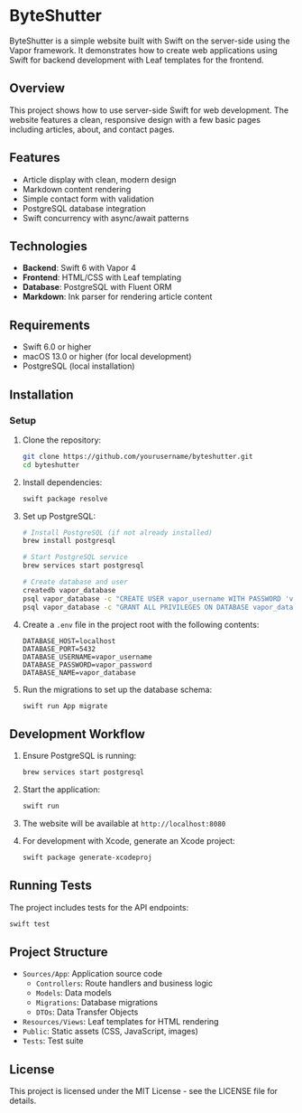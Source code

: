 # ByteShutter

ByteShutter is a simple website built with Swift on the server-side using the Vapor framework. It demonstrates how to create web applications using Swift for backend development with Leaf templates for the frontend.

## Overview

This project shows how to use server-side Swift for web development. The website features a clean, responsive design with a few basic pages including articles, about, and contact pages.

## Features

- Article display with clean, modern design
- Markdown content rendering
- Simple contact form with validation
- PostgreSQL database integration
- Swift concurrency with async/await patterns

## Technologies

- **Backend**: Swift 6 with Vapor 4
- **Frontend**: HTML/CSS with Leaf templating
- **Database**: PostgreSQL with Fluent ORM
- **Markdown**: Ink parser for rendering article content

## Requirements

- Swift 6.0 or higher
- macOS 13.0 or higher (for local development)
- PostgreSQL (local installation)

## Installation

### Setup

1. Clone the repository:
   ```bash
   git clone https://github.com/yourusername/byteshutter.git
   cd byteshutter
   ```

2. Install dependencies:
   ```bash
   swift package resolve
   ```

3. Set up PostgreSQL:
   ```bash
   # Install PostgreSQL (if not already installed)
   brew install postgresql
   
   # Start PostgreSQL service
   brew services start postgresql
   
   # Create database and user
   createdb vapor_database
   psql vapor_database -c "CREATE USER vapor_username WITH PASSWORD 'vapor_password'"
   psql vapor_database -c "GRANT ALL PRIVILEGES ON DATABASE vapor_database TO vapor_username"
   ```

4. Create a `.env` file in the project root with the following contents:
   ```
   DATABASE_HOST=localhost
   DATABASE_PORT=5432
   DATABASE_USERNAME=vapor_username
   DATABASE_PASSWORD=vapor_password
   DATABASE_NAME=vapor_database
   ```

5. Run the migrations to set up the database schema:
   ```bash
   swift run App migrate
   ```

## Development Workflow

1. Ensure PostgreSQL is running:
   ```bash
   brew services start postgresql
   ```

2. Start the application:
   ```bash
   swift run
   ```

3. The website will be available at `http://localhost:8080`

4. For development with Xcode, generate an Xcode project:
   ```bash
   swift package generate-xcodeproj
   ```

## Running Tests

The project includes tests for the API endpoints:

```bash
swift test
```

## Project Structure

- `Sources/App`: Application source code
    - `Controllers`: Route handlers and business logic
    - `Models`: Data models
    - `Migrations`: Database migrations
    - `DTOs`: Data Transfer Objects
- `Resources/Views`: Leaf templates for HTML rendering
- `Public`: Static assets (CSS, JavaScript, images)
- `Tests`: Test suite

## License

This project is licensed under the MIT License - see the LICENSE file for details.